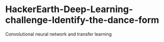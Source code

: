 # HackerEarth-Deep-Learning-challenge-Identify-the-dance-form
Convolutional neural network and transfer learning
